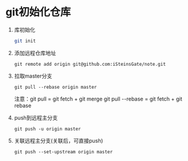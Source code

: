 # git初始化仓库

1. 库初始化

   ```bash
   git init
   ```

2. 添加远程仓库地址

   ```
   git remote add origin git@github.com:iSteinsGate/note.git
   ```

3. 拉取master分支

   ```
   git pull --rebase origin master
   ```

   注意：git pull = git fetch + git merge
   			git pull --rebase = git fetch + git rebase

4. push到远程主分支

   ```
   git push -u origin master
   ```

5. 关联远程主分支(关联后，可直接push)

   ```
   git push --set-upstream origin master
   ```

   